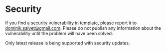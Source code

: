 # Security

If you find a security vulnerability in template, please report it to dominik.salvet@gmail.com. Please do not publish any information about the vulnerability until the problem will have been solved.

Only latest release is being supported with security updates.
